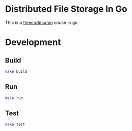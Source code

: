 # Distributed File Storage In Go

This is a [freecodecamp](https://www.youtube.com/watch?v=IoY6bE--A54) couse in go.

# Development

## Build

```bash
make build
```

## Run

```bash
make run
```

## Test

```bash
make test
```
